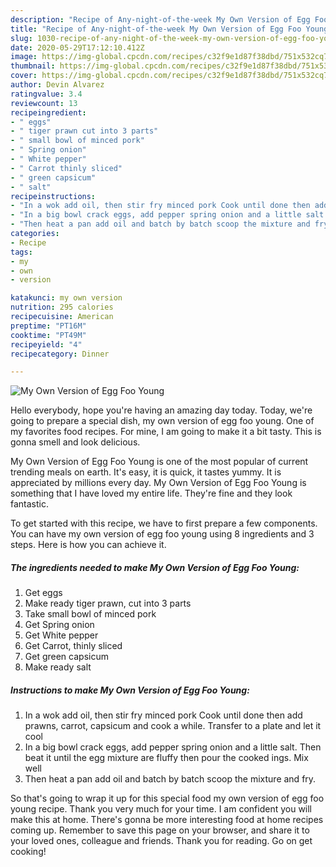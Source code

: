 ```yaml
---
description: "Recipe of Any-night-of-the-week My Own Version of Egg Foo Young"
title: "Recipe of Any-night-of-the-week My Own Version of Egg Foo Young"
slug: 1030-recipe-of-any-night-of-the-week-my-own-version-of-egg-foo-young
date: 2020-05-29T17:12:10.412Z
image: https://img-global.cpcdn.com/recipes/c32f9e1d87f38dbd/751x532cq70/my-own-version-of-egg-foo-young-recipe-main-photo.jpg
thumbnail: https://img-global.cpcdn.com/recipes/c32f9e1d87f38dbd/751x532cq70/my-own-version-of-egg-foo-young-recipe-main-photo.jpg
cover: https://img-global.cpcdn.com/recipes/c32f9e1d87f38dbd/751x532cq70/my-own-version-of-egg-foo-young-recipe-main-photo.jpg
author: Devin Alvarez
ratingvalue: 3.4
reviewcount: 13
recipeingredient:
- " eggs"
- " tiger prawn cut into 3 parts"
- " small bowl of minced pork"
- " Spring onion"
- " White pepper"
- " Carrot thinly sliced"
- " green capsicum"
- " salt"
recipeinstructions:
- "In a wok add oil, then stir fry minced pork Cook until done then add prawns, carrot, capsicum and cook a while. Transfer to a plate and let it cool"
- "In a big bowl crack eggs, add pepper spring onion and a little salt. Then beat it until the egg mixture are fluffy then pour the cooked ings. Mix well"
- "Then heat a pan add oil and batch by batch scoop the mixture and fry."
categories:
- Recipe
tags:
- my
- own
- version

katakunci: my own version 
nutrition: 295 calories
recipecuisine: American
preptime: "PT16M"
cooktime: "PT49M"
recipeyield: "4"
recipecategory: Dinner

---
```



![My Own Version of Egg Foo Young](https://img-global.cpcdn.com/recipes/c32f9e1d87f38dbd/751x532cq70/my-own-version-of-egg-foo-young-recipe-main-photo.jpg)

Hello everybody, hope you're having an amazing day today. Today, we're going to prepare a special dish, my own version of egg foo young. One of my favorites food recipes. For mine, I am going to make it a bit tasty. This is gonna smell and look delicious.

My Own Version of Egg Foo Young is one of the most popular of current trending meals on earth. It's easy, it is quick, it tastes yummy. It is appreciated by millions every day. My Own Version of Egg Foo Young is something that I have loved my entire life. They're fine and they look fantastic.




To get started with this recipe, we have to first prepare a few components. You can have my own version of egg foo young using 8 ingredients and 3 steps. Here is how you can achieve it.

<!--inarticleads1-->

##### The ingredients needed to make My Own Version of Egg Foo Young:

1. Get  eggs
1. Make ready  tiger prawn, cut into 3 parts
1. Take  small bowl of minced pork
1. Get  Spring onion
1. Get  White pepper
1. Get  Carrot, thinly sliced
1. Get  green capsicum
1. Make ready  salt




<!--inarticleads2-->

##### Instructions to make My Own Version of Egg Foo Young:

1. In a wok add oil, then stir fry minced pork Cook until done then add prawns, carrot, capsicum and cook a while. Transfer to a plate and let it cool
1. In a big bowl crack eggs, add pepper spring onion and a little salt. Then beat it until the egg mixture are fluffy then pour the cooked ings. Mix well
1. Then heat a pan add oil and batch by batch scoop the mixture and fry.




So that's going to wrap it up for this special food my own version of egg foo young recipe. Thank you very much for your time. I am confident you will make this at home. There's gonna be more interesting food at home recipes coming up. Remember to save this page on your browser, and share it to your loved ones, colleague and friends. Thank you for reading. Go on get cooking!
